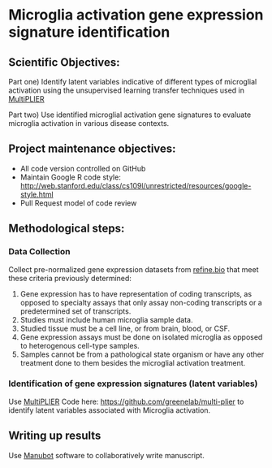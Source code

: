 # Microglia activation gene expression signature identification

## Scientific Objectives:
Part one) Identify latent variables indicative of different types of microglial activation using the unsupervised learning transfer techniques used in [MultiPLIER](https://www.biorxiv.org/content/10.1101/395947v2.full.pdf)

Part two) Use identified microglial activation gene signatures to evaluate microglia activation in various disease contexts.

## Project maintenance objectives:
- All code version controlled on GitHub
- Maintain Google R code style: http://web.stanford.edu/class/cs109l/unrestricted/resources/google-style.html
- Pull Request model of code review

## Methodological steps:

### Data Collection
Collect pre-normalized gene expression datasets from [refine.bio](https://www.refine.bio/) that meet these criteria previously determined:

1.	Gene expression has to have representation of coding transcripts, as opposed to specialty assays that only assay non-coding transcripts or a predetermined set of transcripts.  
2.	Studies must include human microglia sample data.
3.	Studied tissue must be a cell line, or from brain, blood, or CSF.
5.	Gene expression assays must be done on isolated microglia as opposed to heterogenous cell-type samples.
6.	Samples cannot be from a pathological state organism or have any other treatment done to them besides the microglial activation treatment.

### Identification of gene expression signatures (latent variables)
Use [MultiPLIER](https://www.biorxiv.org/content/10.1101/395947v2.full.pdf) Code here: https://github.com/greenelab/multi-plier to identify latent variables associated with Microglia activation.

## Writing up results
Use [Manubot](https://manubot.org) software to collaboratively write manuscript.
